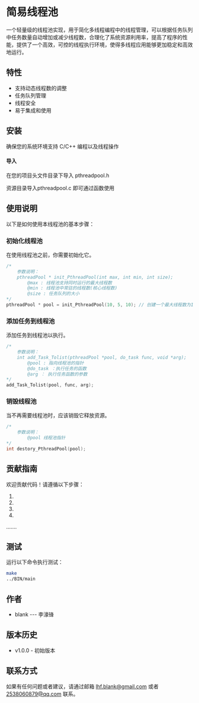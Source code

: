 # 简易线程池

一个轻量级的线程池实现，用于简化多线程编程中的线程管理，可以根据任务队列中任务数量自动增加或减少线程数，合理化了系统资源利用率，提高了程序的性能，提供了一个高效，可控的线程执行环境，使得多线程应用能够更加稳定和高效地运行。

##	 特性

- 支持动态线程数的调整
- 任务队列管理
- 线程安全 
- 易于集成和使用

## 安装

确保您的系统环境支持 C/C++ 编程以及线程操作

####  导入

在您的项目头文件目录下导入 pthreadpool.h

资源目录导入pthreadpool.c 即可通过函数使用

## 使用说明

以下是如何使用本线程池的基本步骤：

### 初始化线程池

在使用线程池之前，你需要初始化它。

```c
/*
	参数说明：
	pthreadPool * init_PthreadPool(int max, int min, int size);
		@max : 线程池支持同时运行的最大线程数
		@min : 线程池中常驻的线程数(核心线程数)
		@size : 任务队列的大小
*/ 
pthreadPool * pool = init_PthreadPool(10, 5, 10); // 创建一个最大线程数为10， 核心线程数为5， 任务队列最大数为10的线程池
```

### 添加任务到线程池

添加任务到线程池以执行。

``` c
/*
	参数说明：
	int add_Task_Tolist(pthreadPool *pool, do_task func, void *arg);
		@pool : 指向线程池的指针
		@do_task ：执行任务的函数
		@arg ： 执行任务函数的参数
*/
add_Task_Tolist(pool, func, arg);
```

### 销毁线程池

当不再需要线程池时，应该销毁它释放资源。

```c
/*
    参数说明：
        @pool 线程池指针
*/
int destory_PthreadPool(pool);
```

## 贡献指南

欢迎贡献代码！请遵循以下步骤：

1.

2.

3.

4.

.......

## 测试

运行以下命令执行测试：

```bash
make
../BIN/main
```

## 作者

- blank    ---   李濠锋

## 版本历史

- v1.0.0 - 初始版本

## 联系方式

如果有任何问题或者建议，请通过邮箱 lhf.blank@gmail.com 或者 2538060879@qq.com 联系。